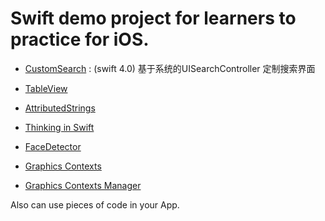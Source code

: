 # Swift demo project for learners to practice for iOS. 

* [CustomSearch](CustomSearch) : (swift 4.0) 基于系统的UISearchController 定制搜索界面

* [TableView](https://github.com/stoull/Swift-Demo-Project/tree/master/TableView "TableView")

* [AttributedStrings](https://github.com/stoull/Swift-Demo-Project/tree/master/AttributedStrings "AttributedStrings")

* [Thinking in Swift](https://github.com/stoull/Swift-Demo-Project/tree/master/Thinking%20in%20Swift "Thinking in Swift")

* [FaceDetector](https://github.com/stoull/Swift-Demo-Project/tree/master/FaceDetector "FaceDetector")

* [Graphics Contexts](https://github.com/stoull/Swift-Demo-Project/tree/master/Graphics%20Contexts "Graphics Contexts")

* [Graphics Contexts Manager](https://github.com/stoull/Swift-Demo-Project/tree/master/Graphics%20Contexts%20Manager "Graphics Contexts Manager")


Also can use pieces of code in your App.